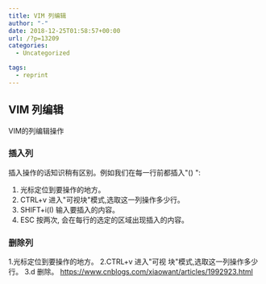 ```yaml
---
title: VIM 列编辑
author: "-"
date: 2018-12-25T01:58:57+00:00
url: /?p=13209
categories:
  - Uncategorized

tags:
  - reprint
---
```

## VIM 列编辑
VIM的列编辑操作

### 插入列
插入操作的话知识稍有区别。例如我们在每一行前都插入"() ": 

1. 光标定位到要操作的地方。
2. CTRL+v 进入"可视块"模式,选取这一列操作多少行。
3. SHIFT+i(I) 输入要插入的内容。
4. ESC 按两次, 会在每行的选定的区域出现插入的内容。

### 删除列
1.光标定位到要操作的地方。
2.CTRL+v 进入"可视 块"模式,选取这一列操作多少行。
3.d 删除。
https://www.cnblogs.com/xiaowant/articles/1992923.html